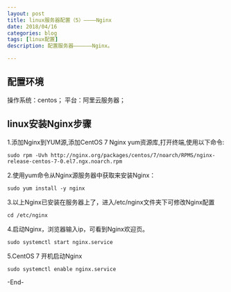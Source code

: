 ```yaml
---
layout: post
title: linux服务器配置（5）————Nginx
date: 2018/04/16
categories: blog
tags: [linux配置]
description: 配置服务器——————Nginx。

---
```

## 配置环境

操作系统：centos；
平台：阿里云服务器；

## linux安装Nginx步骤

1.添加Nginx到YUM源,添加CentOS 7 Nginx yum资源库,打开终端,使用以下命令:
               
    sudo rpm -Uvh http://nginx.org/packages/centos/7/noarch/RPMS/nginx-release-centos-7-0.el7.ngx.noarch.rpm
    
2.使用yum命令从Nginx源服务器中获取来安装Nginx：

    sudo yum install -y nginx
    
3.以上Nginx已安装在服务器上了，进入/etc/nginx文件夹下可修改Nginx配置

    cd /etc/nginx
      
4.启动Nginx，浏览器输入ip，可看到Nginx欢迎页。

    sudo systemctl start nginx.service        
    
5.CentOS 7 开机启动Nginx

    sudo systemctl enable nginx.service
    
-End-